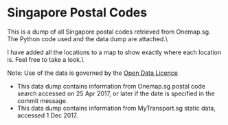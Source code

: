 # Singapore Postal Codes

This is a dump of all Singapore postal codes retrieved from Onemap.sg.\
The Python code used and the data dump are attached.\

I have added all the locations to a map to show exactly where each location is. Feel free to take a look.\

Note: Use of the data is governed by the [Open Data Licence](https://www.onemap.sg/legal/opendatalicence.html)
- This data dump contains information from Onemap.sg postal code search accessed on 25 Apr 2017, or later
 if the date is specified in the commit message.
- This data dump contains information from MyTransport.sg static data, accessed 1 Dec 2017.

